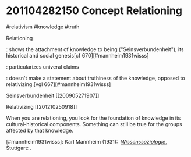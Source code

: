 # 201104282150 Concept Relationing
#relativism #knowledge #truth

Relationing

: shows the attachment of knowledge to being ("Seinsverbundenheit"), its historical and social genesis[cf 670][#mannheim1931wisss]

: particularizes univeral claims

: doesn't make a statement about truthiness of the knowledge, opposed to relativizing.[vgl 667][#mannheim1931wisss]

Seinsverbundenheit [[200905271907]]

Relativizing [[201210250918]]

When you are relationing, you look for the foundation of knowledge in its cultural-historical components. Something can still be true for the groups affected by that knowledge.

[#mannheim1931wisss]: Karl Mannheim (1931):  _[Wissenssoziologie](x-bdsk://mannheim1931wisss)_, Stuttgart: .
